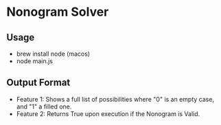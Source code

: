 # Nonogram Solver

## Usage
- brew install node (macos)
- node main.js

## Output Format
- Feature 1: Shows a full list of possibilities where "0" is an empty case, and "1" a filled one.
- Feature 2: Returns True upon execution if the Nonogram is Valid.